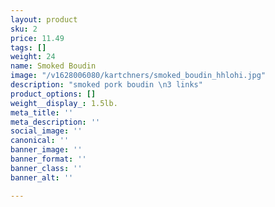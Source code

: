 ```yaml
---
layout: product
sku: 2
price: 11.49
tags: []
weight: 24
name: Smoked Boudin
image: "/v1628006080/kartchners/smoked_boudin_hhlohi.jpg"
description: "smoked pork boudin \n3 links"
product_options: []
weight__display_: 1.5lb.
meta_title: ''
meta_description: ''
social_image: ''
canonical: ''
banner_image: ''
banner_format: ''
banner_class: ''
banner_alt: ''

---
```

